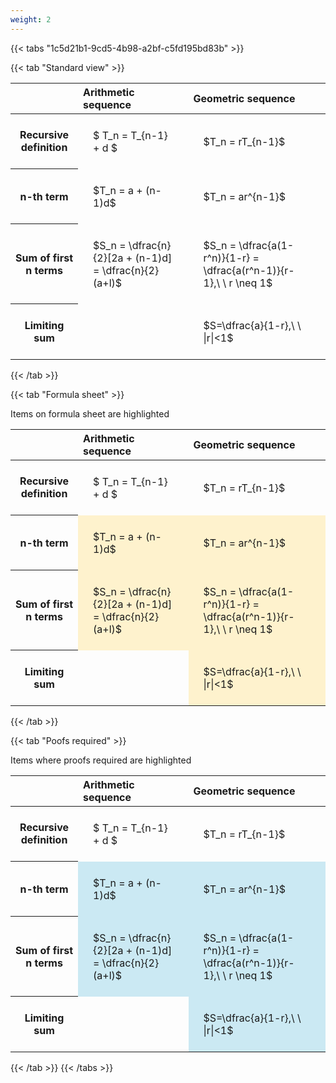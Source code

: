 ```yaml
---
weight: 2
---
```


{{< tabs "1c5d21b1-9cd5-4b98-a2bf-c5fd195bd83b" >}}

{{< tab "Standard view" >}}

<style type="text/css">
#T_5abb6 th.col_heading {
  text-align: left;
  font-size: 1em;
}
#T_5abb6 td {
  text-align: left;
  font-size: 1em;
  padding: 1.5em;
}
</style>
<table id="T_5abb6">
  <thead>
    <tr>
      <th class="blank level0" >&nbsp;</th>
      <th id="T_5abb6_level0_col0" class="col_heading level0 col0" >Arithmetic sequence</th>
      <th id="T_5abb6_level0_col1" class="col_heading level0 col1" >Geometric sequence</th>
    </tr>
  </thead>
  <tbody>
    <tr>
      <th id="T_5abb6_level0_row0" class="row_heading level0 row0" >Recursive definition</th>
      <td id="T_5abb6_row0_col0" class="data row0 col0" >$ T_n = T_{n-1} + d $</td>
      <td id="T_5abb6_row0_col1" class="data row0 col1" >$T_n = rT_{n-1}$</td>
    </tr>
    <tr>
      <th id="T_5abb6_level0_row1" class="row_heading level0 row1" >n-th term</th>
      <td id="T_5abb6_row1_col0" class="data row1 col0" >$T_n = a + (n-1)d$</td>
      <td id="T_5abb6_row1_col1" class="data row1 col1" >$T_n = ar^{n-1}$</td>
    </tr>
    <tr>
      <th id="T_5abb6_level0_row2" class="row_heading level0 row2" >Sum of first n terms</th>
      <td id="T_5abb6_row2_col0" class="data row2 col0" >$S_n = \dfrac{n}{2}[2a + (n-1)d] = \dfrac{n}{2}(a+l)$</td>
      <td id="T_5abb6_row2_col1" class="data row2 col1" >$S_n = \dfrac{a(1-r^n)}{1-r} = \dfrac{a(r^n-1)}{r-1},\ \  r \neq 1$</td>
    </tr>
    <tr>
      <th id="T_5abb6_level0_row3" class="row_heading level0 row3" >Limiting sum</th>
      <td id="T_5abb6_row3_col0" class="data row3 col0" ></td>
      <td id="T_5abb6_row3_col1" class="data row3 col1" >$S=\dfrac{a}{1-r},\ \ |r|<1$</td>
    </tr>
  </tbody>
</table>
{{< /tab >}}

{{< tab "Formula sheet" >}}

Items on formula sheet are highlighted 
<br>
<style type="text/css">
#T_2ff03 th.col_heading {
  text-align: left;
  font-size: 1em;
}
#T_2ff03 td {
  text-align: left;
  font-size: 1em;
  padding: 1.5em;
}
#T_2ff03_row0_col0, #T_2ff03_row0_col1, #T_2ff03_row3_col0 {
  background-color: rgba(0,0,0,0);
}
#T_2ff03_row1_col0, #T_2ff03_row1_col1, #T_2ff03_row2_col0, #T_2ff03_row2_col1, #T_2ff03_row3_col1 {
  background-color: rgba(255,194,10, 0.2);
}
</style>
<table id="T_2ff03">
  <thead>
    <tr>
      <th class="blank level0" >&nbsp;</th>
      <th id="T_2ff03_level0_col0" class="col_heading level0 col0" >Arithmetic sequence</th>
      <th id="T_2ff03_level0_col1" class="col_heading level0 col1" >Geometric sequence</th>
    </tr>
  </thead>
  <tbody>
    <tr>
      <th id="T_2ff03_level0_row0" class="row_heading level0 row0" >Recursive definition</th>
      <td id="T_2ff03_row0_col0" class="data row0 col0" >$ T_n = T_{n-1} + d $</td>
      <td id="T_2ff03_row0_col1" class="data row0 col1" >$T_n = rT_{n-1}$</td>
    </tr>
    <tr>
      <th id="T_2ff03_level0_row1" class="row_heading level0 row1" >n-th term</th>
      <td id="T_2ff03_row1_col0" class="data row1 col0" >$T_n = a + (n-1)d$</td>
      <td id="T_2ff03_row1_col1" class="data row1 col1" >$T_n = ar^{n-1}$</td>
    </tr>
    <tr>
      <th id="T_2ff03_level0_row2" class="row_heading level0 row2" >Sum of first n terms</th>
      <td id="T_2ff03_row2_col0" class="data row2 col0" >$S_n = \dfrac{n}{2}[2a + (n-1)d] = \dfrac{n}{2}(a+l)$</td>
      <td id="T_2ff03_row2_col1" class="data row2 col1" >$S_n = \dfrac{a(1-r^n)}{1-r} = \dfrac{a(r^n-1)}{r-1},\ \  r \neq 1$</td>
    </tr>
    <tr>
      <th id="T_2ff03_level0_row3" class="row_heading level0 row3" >Limiting sum</th>
      <td id="T_2ff03_row3_col0" class="data row3 col0" ></td>
      <td id="T_2ff03_row3_col1" class="data row3 col1" >$S=\dfrac{a}{1-r},\ \ |r|<1$</td>
    </tr>
  </tbody>
</table>
{{< /tab >}}

{{< tab "Poofs required" >}}

Items where proofs required are highlighted 
<br>
<style type="text/css">
#T_254df th.col_heading {
  text-align: left;
  font-size: 1em;
}
#T_254df td {
  text-align: left;
  font-size: 1em;
  padding: 1.5em;
}
#T_254df_row0_col0, #T_254df_row0_col1, #T_254df_row3_col0 {
  background-color: rgba(0,0,0,0);
}
#T_254df_row1_col0, #T_254df_row1_col1, #T_254df_row2_col0, #T_254df_row2_col1, #T_254df_row3_col1 {
  background-color: rgba(0,150,200, 0.2);
}
</style>
<table id="T_254df">
  <thead>
    <tr>
      <th class="blank level0" >&nbsp;</th>
      <th id="T_254df_level0_col0" class="col_heading level0 col0" >Arithmetic sequence</th>
      <th id="T_254df_level0_col1" class="col_heading level0 col1" >Geometric sequence</th>
    </tr>
  </thead>
  <tbody>
    <tr>
      <th id="T_254df_level0_row0" class="row_heading level0 row0" >Recursive definition</th>
      <td id="T_254df_row0_col0" class="data row0 col0" >$ T_n = T_{n-1} + d $</td>
      <td id="T_254df_row0_col1" class="data row0 col1" >$T_n = rT_{n-1}$</td>
    </tr>
    <tr>
      <th id="T_254df_level0_row1" class="row_heading level0 row1" >n-th term</th>
      <td id="T_254df_row1_col0" class="data row1 col0" >$T_n = a + (n-1)d$</td>
      <td id="T_254df_row1_col1" class="data row1 col1" >$T_n = ar^{n-1}$</td>
    </tr>
    <tr>
      <th id="T_254df_level0_row2" class="row_heading level0 row2" >Sum of first n terms</th>
      <td id="T_254df_row2_col0" class="data row2 col0" >$S_n = \dfrac{n}{2}[2a + (n-1)d] = \dfrac{n}{2}(a+l)$</td>
      <td id="T_254df_row2_col1" class="data row2 col1" >$S_n = \dfrac{a(1-r^n)}{1-r} = \dfrac{a(r^n-1)}{r-1},\ \  r \neq 1$</td>
    </tr>
    <tr>
      <th id="T_254df_level0_row3" class="row_heading level0 row3" >Limiting sum</th>
      <td id="T_254df_row3_col0" class="data row3 col0" ></td>
      <td id="T_254df_row3_col1" class="data row3 col1" >$S=\dfrac{a}{1-r},\ \ |r|<1$</td>
    </tr>
  </tbody>
</table>
{{< /tab >}}
{{< /tabs >}}